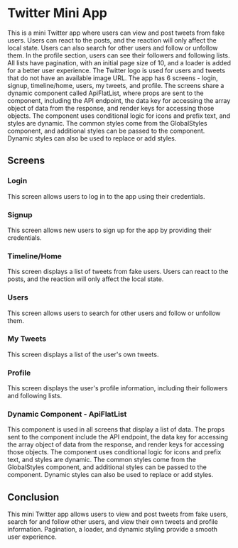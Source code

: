 # Twitter Mini App
This is a mini Twitter app where users can view and post tweets from fake users. Users can react to the posts, and the reaction will only affect the local state. Users can also search for other users and follow or unfollow them. In the profile section, users can see their followers and following lists. All lists have pagination, with an initial page size of 10, and a loader is added for a better user experience. The Twitter logo is used for users and tweets that do not have an available image URL. The app has 6 screens - login, signup, timeline/home, users, my tweets, and profile. The screens share a dynamic component called ApiFlatList, where props are sent to the component, including the API endpoint, the data key for accessing the array object of data from the response, and render keys for accessing those objects. The component uses conditional logic for icons and prefix text, and styles are dynamic. The common styles come from the GlobalStyles component, and additional styles can be passed to the component. Dynamic styles can also be used to replace or add styles.

## Screens
### Login
This screen allows users to log in to the app using their credentials.

### Signup
This screen allows new users to sign up for the app by providing their credentials.

### Timeline/Home
This screen displays a list of tweets from fake users. Users can react to the posts, and the reaction will only affect the local state.

### Users
This screen allows users to search for other users and follow or unfollow them.

### My Tweets
This screen displays a list of the user's own tweets.

### Profile
This screen displays the user's profile information, including their followers and following lists.

### Dynamic Component - ApiFlatList
This component is used in all screens that display a list of data. The props sent to the component include the API endpoint, the data key for accessing the array object of data from the response, and render keys for accessing those objects. The component uses conditional logic for icons and prefix text, and styles are dynamic. The common styles come from the GlobalStyles component, and additional styles can be passed to the component. Dynamic styles can also be used to replace or add styles.

## Conclusion
This mini Twitter app allows users to view and post tweets from fake users, search for and follow other users, and view their own tweets and profile information. Pagination, a loader, and dynamic styling provide a smooth user experience.

